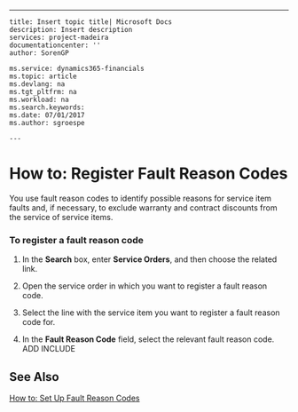 ---
    title: Insert topic title| Microsoft Docs
    description: Insert description
    services: project-madeira
    documentationcenter: ''
    author: SorenGP

    ms.service: dynamics365-financials
    ms.topic: article
    ms.devlang: na
    ms.tgt_pltfrm: na
    ms.workload: na
    ms.search.keywords:
    ms.date: 07/01/2017
    ms.author: sgroespe

    ---
# How to: Register Fault Reason Codes
You use fault reason codes to identify possible reasons for service item faults and, if necessary, to exclude warranty and contract discounts from the service of service items.  
  
### To register a fault reason code  
  
1.  In the **Search** box, enter **Service Orders**, and then choose the related link.  
  
2.  Open the service order in which you want to register a fault reason code.  
  
3.  Select the line with the service item you want to register a fault reason code for.  
  
4.  In the **Fault Reason Code** field, select the relevant fault reason code. ADD INCLUDE<!--[!INCLUDE[bp_choose_columns](../../includes/bp_choose_columns_md.md)]-->  
  
## See Also  
 [How to: Set Up Fault Reason Codes](../how-to-set-up-fault-reason-codes.md)